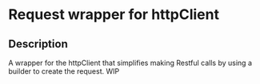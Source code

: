 # Request wrapper for httpClient

## Description

A wrapper for the httpClient that simplifies making Restful calls by using a builder to create the request.
WIP
